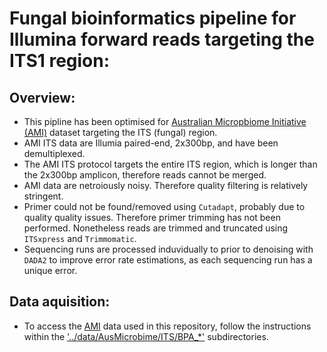 # Fungal bioinformatics pipeline for Illumina forward reads targeting the ITS1 region:

## Overview:
 - This pipline has been optimised for [Australian Micropbiome Initiative (AMI)](https://data.bioplatforms.com/organization/about/australian-microbiome-initiative) dataset targeting the ITS (fungal) region.
 - AMI ITS data are Illumia paired-end, 2x300bp, and have been demultiplexed.
 - The AMI ITS protocol targets the entire ITS region, which is longer than the 2x300bp amplicon, therefore reads cannot be merged.
 - AMI data are netroiously noisy. Therefore quality filtering is relatively stringent.
 - Primer could not be found/removed using `Cutadapt`, probably due to quality quality issues. Therefore primer trimming has not been performed. Nonetheless reads are trimmed and truncated using `ITSxpress` and `Trimmomatic`.
 - Sequencing runs are processed induvidually to prior to denoising with `DADA2`
to improve error rate estimations, as each sequencing run has a unique error.

## Data aquisition:
 - To access the [AMI](https://data.bioplatforms.com/organization/about/australian-microbiome-initiative) data used in this repository, follow the instructions within the ['../data/AusMicrobime/ITS/BPA_*'](https://github.com/LukeLikesDirt/MycorrhizaAusForests/tree/main/data/AusMicrobiome/ITS) subdirectories.

